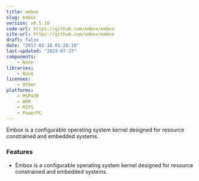 ```yaml
---
title: embox
slug: embox
version: v0.5.10
code-url: https://github.com/embox/embox
site-url: https://github.com/embox/embox
draft: false
date: "2017-03-18 01:28:16"
last-updated: "2023-07-27"
components:
    - None
libraries:
    - None
licenses:
    - Other
platforms:
    - MSP430
    - ARM
    - MIPS
    - PowerPC
---
```

Embox is a configurable operating system kernel designed for resource constrained and embedded systems.

<!--more-->

### Features
- Embox is a configurable operating system kernel designed for resource constrained and embedded systems.


